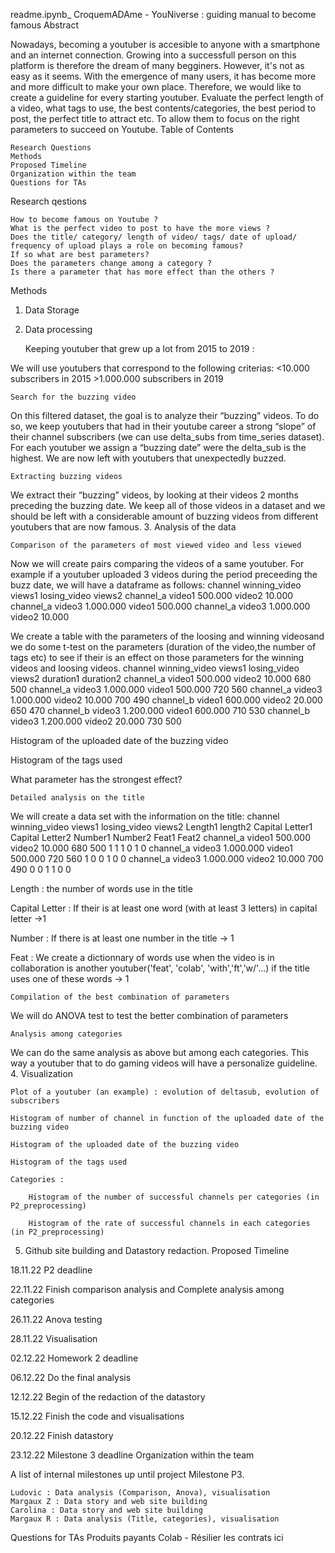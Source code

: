
readme.ipynb_
CroquemADAme - YouNiverse : guiding manual to become famous
Abstract

Nowadays, becoming a youtuber is accesible to anyone with a smartphone and an internet connection. Growing into a successfull person on this platform is therefore the dream of many begginers. However, it's not as easy as it seems. With the emergence of many users, it has become more and more difficult to make your own place. Therefore, we would like to create a guideline for every starting youtuber. Evaluate the perfect length of a video, what tags to use, the best contents/categories, the best period to post, the perfect title to attract etc. To allow them to focus on the right parameters to succeed on Youtube.
Table of Contents

    Research Questions
    Methods
    Proposed Timeline
    Organization within the team
    Questions for TAs

Research qestions

    How to become famous on Youtube ?
    What is the perfect video to post to have the more views ?
    Does the title/ category/ length of video/ tags/ date of upload/ frequency of upload plays a role on becoming famous?
    If so what are best parameters?
    Does the parameters change among a category ?
    Is there a parameter that has more effect than the others ?

Methods
1. Data Storage
2. Data processing

    Keeping youtuber that grew up a lot from 2015 to 2019 :

We will use youtubers that correspond to the following criterias: <10.000 subscribers in 2015 >1.000.000 subscribers in 2019

    Search for the buzzing video

On this filtered dataset, the goal is to analyze their “buzzing” videos. To do so, we keep youtubers that had in their youtube career a strong “slope” of their channel subscribers (we can use delta_subs from time_series dataset). For each youtuber we assign a “buzzing date” were the delta_sub is the highest. We are now left with youtubers that unexpectedly buzzed.

    Extracting buzzing videos

We extract their “buzzing” videos, by looking at their videos 2 months preceding the buzzing date. We keep all of those videos in a dataset and we should be left with a considerable amount of buzzing videos from different youtubers that are now famous.
3. Analysis of the data

    Comparison of the parameters of most viewed video and less viewed

Now we will create pairs comparing the videos of a same youtuber. For example if a youtuber uploaded 3 videos during the period preceeding the buzz date, we will have a dataframe as follows:
channel 	winning_video 	views1 	losing_video 	views2
channel_a 	video1 	500.000 	video2 	10.000
channel_a 	video3 	1.000.000 	video1 	500.000
channel_a 	video3 	1.000.000 	video2 	10.000

We create a table with the parameters of the loosing and winning videosand we do some t-test on the parameters (duration of the video,the number of tags etc) to see if their is an effect on those parameters for the winning videos and loosing videos.
channel 	winning_video 	views1 	losing_video 	views2 	duration1 	duration2
channel_a 	video1 	500.000 	video2 	10.000 	680 	500
channel_a 	video3 	1.000.000 	video1 	500.000 	720 	560
channel_a 	video3 	1.000.000 	video2 	10.000 	700 	490
channel_b 	video1 	600.000 	video2 	20.000 	650 	470
channel_b 	video3 	1.200.000 	video1 	600.000 	710 	530
channel_b 	video3 	1.200.000 	video2 	20.000 	730 	500

Histogram of the uploaded date of the buzzing video

Histogram of the tags used

What parameter has the strongest effect?

    Detailed analysis on the title

We will create a data set with the information on the title:
channel 	winning_video 	views1 	losing_video 	views2 	Length1 	length2 	Capital Letter1 	Capital Letter2 	Number1 	Number2 	Feat1 	Feat2
channel_a 	video1 	500.000 	video2 	10.000 	680 	500 	1 	1 	1 	0 	1 	0
channel_a 	video3 	1.000.000 	video1 	500.000 	720 	560 	1 	0 	0 	1 	0 	0
channel_a 	video3 	1.000.000 	video2 	10.000 	700 	490 	0 	0 	1 	1 	0 	0

Length : the number of words use in the title

Capital Letter : If their is at least one word (with at least 3 letters) in capital letter ->1

Number : If there is at least one number in the title -> 1

Feat : We create a dictionnary of words use when the video is in collaboration is another youtuber('feat', 'colab', 'with','ft','w/'...) if the title uses one of these words -> 1

    Compilation of the best combination of parameters

We will do ANOVA test to test the better combination of parameters

    Analysis among categories

We can do the same analysis as above but among each categories. This way a youtuber that to do gaming videos will have a personalize guideline.
4. Visualization

    Plot of a youtuber (an example) : evolution of deltasub, evolution of subscribers

    Histogram of number of channel in function of the uploaded date of the buzzing video

    Histogram of the uploaded date of the buzzing video

    Histogram of the tags used

    Categories :

        Histogram of the number of successful channels per categories (in P2_preprocessing)

        Histogram of the rate of successful channels in each categories (in P2_preprocessing)

5. Github site building and Datastory redaction.
Proposed Timeline

18.11.22 P2 deadline

22.11.22 Finish comparison analysis and Complete analysis among categories

26.11.22 Anova testing

28.11.22 Visualisation

02.12.22 Homework 2 deadline

06.12.22 Do the final analysis

12.12.22 Begin of the redaction of the datastory

15.12.22 Finish the code and visualisations

20.12.22 Finish datastory

23.12.22 Milestone 3 deadline
Organization within the team

A list of internal milestones up until project Milestone P3.

    Ludovic : Data analysis (Comparison, Anova), visualisation
    Margaux Z : Data story and web site building
    Carolina : Data story and web site building
    Margaux R : Data analysis (Title, categories), visualisation

Questions for TAs
Produits payants Colab - Résilier les contrats ici
